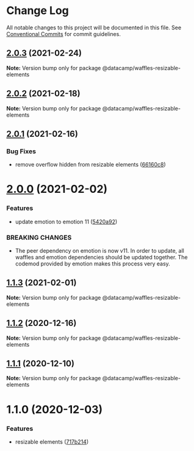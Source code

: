 # Change Log

All notable changes to this project will be documented in this file.
See [Conventional Commits](https://conventionalcommits.org) for commit guidelines.

## [2.0.3](https://github.com/datacamp/design-system/compare/@datacamp/waffles-resizable-elements@2.0.2...@datacamp/waffles-resizable-elements@2.0.3) (2021-02-24)

**Note:** Version bump only for package @datacamp/waffles-resizable-elements





## [2.0.2](https://github.com/datacamp/design-system/compare/@datacamp/waffles-resizable-elements@2.0.1...@datacamp/waffles-resizable-elements@2.0.2) (2021-02-18)

**Note:** Version bump only for package @datacamp/waffles-resizable-elements





## [2.0.1](https://github.com/datacamp/design-system/compare/@datacamp/waffles-resizable-elements@2.0.0...@datacamp/waffles-resizable-elements@2.0.1) (2021-02-16)


### Bug Fixes

* remove overflow hidden from resizable elements ([66160c8](https://github.com/datacamp/design-system/commit/66160c8))





# [2.0.0](https://github.com/datacamp/design-system/compare/@datacamp/waffles-resizable-elements@1.1.3...@datacamp/waffles-resizable-elements@2.0.0) (2021-02-02)


### Features

* update emotion to emotion 11 ([5420a92](https://github.com/datacamp/design-system/commit/5420a92))


### BREAKING CHANGES

* The peer dependency on emotion is now v11. In order to update, all waffles and emotion dependencies should be updated together. The codemod provided by emotion makes this process very easy.





## [1.1.3](https://github.com/datacamp/design-system/compare/@datacamp/waffles-resizable-elements@1.1.2...@datacamp/waffles-resizable-elements@1.1.3) (2021-02-01)

**Note:** Version bump only for package @datacamp/waffles-resizable-elements





## [1.1.2](https://github.com/datacamp/design-system/compare/@datacamp/waffles-resizable-elements@1.1.1...@datacamp/waffles-resizable-elements@1.1.2) (2020-12-16)

**Note:** Version bump only for package @datacamp/waffles-resizable-elements





## [1.1.1](https://github.com/datacamp/design-system/compare/@datacamp/waffles-resizable-elements@1.1.0...@datacamp/waffles-resizable-elements@1.1.1) (2020-12-10)

**Note:** Version bump only for package @datacamp/waffles-resizable-elements





# 1.1.0 (2020-12-03)


### Features

* resizable elements ([717b214](https://github.com/datacamp/design-system/commit/717b214))
